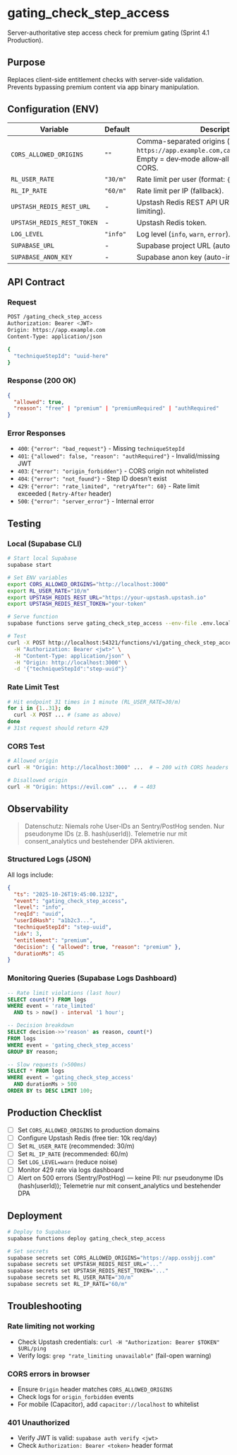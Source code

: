 <!-- deno-fmt-ignore-file -->
# gating_check_step_access

Server-authoritative step access check for premium gating (Sprint 4.1
Production).

## Purpose

Replaces client-side entitlement checks with server-side validation.
Prevents bypassing premium content via app binary manipulation.

## Configuration (ENV)

| Variable                   | Default | Description                                                                                                                          |
| -------------------------- | ------- | ------------------------------------------------------------------------------------------------------------------------------------ |
| `CORS_ALLOWED_ORIGINS`     | `""`    | Comma-separated origins (e.g., `https://app.example.com,capacitor://localhost`). Empty = dev‑mode allow‑all (`*`) via dynamic CORS. |
| `RL_USER_RATE`             | `"30/m"` | Rate limit per user (format: `{num}/{m\|h}`).                                                                                        |
| `RL_IP_RATE`               | `"60/m"` | Rate limit per IP (fallback).                                                                                                        |
| `UPSTASH_REDIS_REST_URL`   | -       | Upstash Redis REST API URL (required for rate limiting).                                                                             |
| `UPSTASH_REDIS_REST_TOKEN` | -       | Upstash Redis token.                                                                                                                 |
| `LOG_LEVEL`                | `"info"` | Log level (`info`, `warn`, `error`).                                                                                                 |
| `SUPABASE_URL`             | -       | Supabase project URL (auto-injected).                                                                                                |
| `SUPABASE_ANON_KEY`        | -       | Supabase anon key (auto-injected).                                                                                                   |

## API Contract

### Request

```bash
POST /gating_check_step_access
Authorization: Bearer <JWT>
Origin: https://app.example.com
Content-Type: application/json

{
  "techniqueStepId": "uuid-here"
}
```

### Response (200 OK)

```json
{
  "allowed": true,
  "reason": "free" | "premium" | "premiumRequired" | "authRequired"
}
```

### Error Responses

- `400`: `{"error": "bad_request"}` - Missing `techniqueStepId`
- `401`: `{"allowed": false, "reason": "authRequired"}` - Invalid/missing JWT
- `403`: `{"error": "origin_forbidden"}` - CORS origin not whitelisted
- `404`: `{"error": "not_found"}` - Step ID doesn't exist
- `429`: `{"error": "rate_limited", "retryAfter": 60}` - Rate limit exceeded (
  `Retry-After` header)
- `500`: `{"error": "server_error"}` - Internal error

## Testing

### Local (Supabase CLI)

```bash
# Start local Supabase
supabase start

# Set ENV variables
export CORS_ALLOWED_ORIGINS="http://localhost:3000"
export RL_USER_RATE="10/m"
export UPSTASH_REDIS_REST_URL="https://your-upstash.upstash.io"
export UPSTASH_REDIS_REST_TOKEN="your-token"

# Serve function
supabase functions serve gating_check_step_access --env-file .env.local

# Test
curl -X POST http://localhost:54321/functions/v1/gating_check_step_access \
  -H "Authorization: Bearer <jwt>" \
  -H "Content-Type: application/json" \
  -H "Origin: http://localhost:3000" \
  -d '{"techniqueStepId":"step-uuid"}'
```

### Rate Limit Test

```bash
# Hit endpoint 31 times in 1 minute (RL_USER_RATE=30/m)
for i in {1..31}; do
  curl -X POST ... # (same as above)
done
# 31st request should return 429
```

### CORS Test

```bash
# Allowed origin
curl -H "Origin: http://localhost:3000" ...  # → 200 with CORS headers

# Disallowed origin
curl -H "Origin: https://evil.com" ...  # → 403
```

## Observability

> Datenschutz: Niemals rohe User‑IDs an Sentry/PostHog senden. Nur pseudonyme
> IDs (z. B. hash(userId)). Telemetrie nur mit consent_analytics und
> bestehender DPA aktivieren.

### Structured Logs (JSON)

All logs include:

```json
{
  "ts": "2025-10-26T19:45:00.123Z",
  "event": "gating_check_step_access",
  "level": "info",
  "reqId": "uuid",
  "userIdHash": "a1b2c3...",
  "techniqueStepId": "step-uuid",
  "idx": 3,
  "entitlement": "premium",
  "decision": { "allowed": true, "reason": "premium" },
  "durationMs": 45
}
```

### Monitoring Queries (Supabase Logs Dashboard)

```sql
-- Rate limit violations (last hour)
SELECT count(*) FROM logs
WHERE event = 'rate_limited'
  AND ts > now() - interval '1 hour';

-- Decision breakdown
SELECT decision->>'reason' as reason, count(*)
FROM logs
WHERE event = 'gating_check_step_access'
GROUP BY reason;

-- Slow requests (>500ms)
SELECT * FROM logs
WHERE event = 'gating_check_step_access'
  AND durationMs > 500
ORDER BY ts DESC LIMIT 100;
```

## Production Checklist

- [ ] Set `CORS_ALLOWED_ORIGINS` to production domains
- [ ] Configure Upstash Redis (free tier: 10k req/day)
- [ ] Set `RL_USER_RATE` (recommended: 30/m)
- [ ] Set `RL_IP_RATE` (recommended: 60/m)
- [ ] Set `LOG_LEVEL=warn` (reduce noise)
- [ ] Monitor 429 rate via logs dashboard
- [ ] Alert on 500 errors (Sentry/PostHog) — keine PII: nur pseudonyme IDs
  (hash(userId)); Telemetrie nur mit consent_analytics und bestehender DPA

## Deployment

```bash
# Deploy to Supabase
supabase functions deploy gating_check_step_access

# Set secrets
supabase secrets set CORS_ALLOWED_ORIGINS="https://app.ossbjj.com"
supabase secrets set UPSTASH_REDIS_REST_URL="..."
supabase secrets set UPSTASH_REDIS_REST_TOKEN="..."
supabase secrets set RL_USER_RATE="30/m"
supabase secrets set RL_IP_RATE="60/m"
```

## Troubleshooting

### Rate limiting not working

- Check Upstash credentials: `curl -H "Authorization: Bearer $TOKEN" $URL/ping`
- Verify logs: `grep "rate_limiting unavailable"` (fail-open warning)

### CORS errors in browser

- Ensure `Origin` header matches `CORS_ALLOWED_ORIGINS`
- Check logs for `origin_forbidden` events
- For mobile (Capacitor), add `capacitor://localhost` to whitelist

### 401 Unauthorized

- Verify JWT is valid: `supabase auth verify <jwt>`
- Check `Authorization: Bearer <token>` header format
